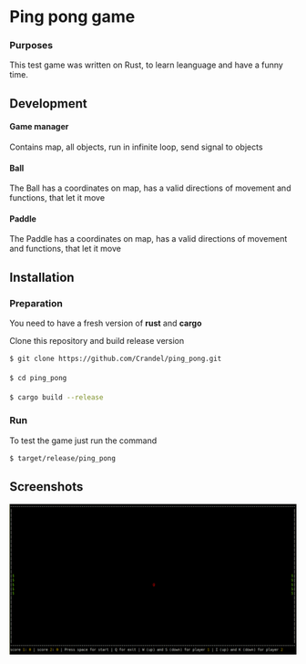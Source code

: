 # Ping pong game

### Purposes

This test game was written on Rust, to learn leanguage and have a funny time.

## Development

#### Game manager

Contains map, all objects, run in infinite loop, send signal to objects

#### Ball

The Ball has a coordinates on map, has a valid directions of movement and functions, that let it move

#### Paddle

The Paddle has a coordinates on map, has a valid directions of movement and functions, that let it move

## Installation

### Preparation

You need to have a fresh version of **rust** and **cargo**

Clone this repository and build release version

```bash
$ git clone https://github.com/Crandel/ping_pong.git

$ cd ping_pong

$ cargo build --release
```

### Run

To test the game just run the command

```bash
$ target/release/ping_pong
```

## Screenshots

![Game screenshot](ping_pong.png?raw=true "Game screenshot")
